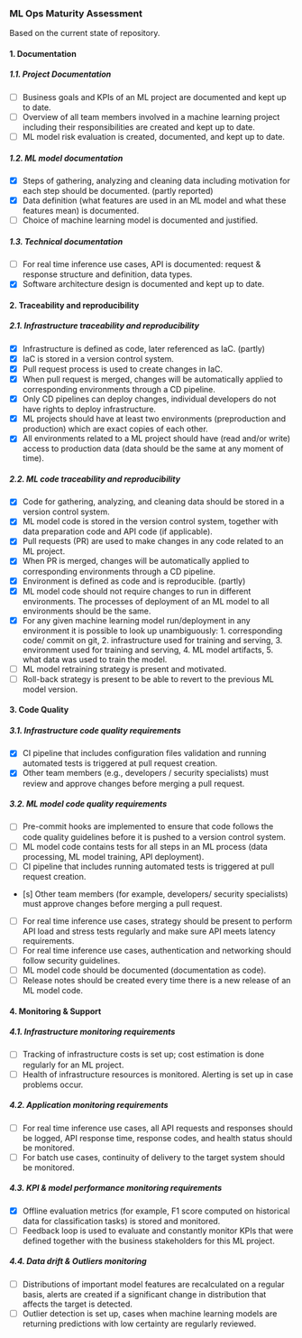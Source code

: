 ### ML Ops Maturity Assessment

Based on the current state of repository.

#### 1. Documentation

##### 1.1. Project Documentation

- [ ] Business goals and KPIs of an ML project are documented and kept up to date.
- [ ] Overview of all team members involved in a machine learning project including their responsibilities are created and kept up to date.
- [ ] ML model risk evaluation is created, documented, and kept up to date.

##### 1.2. ML model documentation

- [x] Steps of gathering, analyzing and cleaning data including motivation for each step should be documented. (partly reported)
- [x] Data definition (what features are used in an ML model and what these features mean) is documented.
- [ ] Choice of machine learning model is documented and justified.

##### 1.3. Technical documentation

- [ ] For real time inference use cases, API is documented: request & response structure and definition, data types.
- [x] Software architecture design is documented and kept up to date.

#### 2. Traceability and reproducibility

##### 2.1. Infrastructure traceability and reproducibility

- [x] Infrastructure is defined as code, later referenced as IaC. (partly)
- [x] IaC is stored in a version control system.
- [x] Pull request process is used to create changes in IaC.
- [x] When pull request is merged, changes will be automatically applied to corresponding environments through a CD pipeline.
- [x] Only CD pipelines can deploy changes, individual developers do not have rights to deploy infrastructure.
- [x] ML projects should have at least two environments (preproduction and production) which are exact copies of each other.
- [x] All environments related to a ML project should have (read and/or write) access to production data (data should be the same at any moment of time).

##### 2.2. ML code traceability and reproducibility

- [x] Code for gathering, analyzing, and cleaning data should be stored in a version control system.
- [x] ML model code is stored in the version control system, together with data preparation code and API code (if applicable).
- [x] Pull requests (PR) are used to make changes in any code related to an ML project.
- [x] When PR is merged, changes will be automatically applied to corresponding environments through a CD pipeline.
- [x] Environment is defined as code and is reproducible. (partly)
- [x] ML model code should not require changes to run in different environments. The processes of deployment of an ML model to all environments should be the same.
- [x] For any given machine learning model run/deployment in any environment it is possible to look up unambiguously: 1. corresponding code/ commit on git, 2. infrastructure used for training and serving, 3. environment used for training and serving, 4. ML model artifacts, 5. what data was used to train the model.
- [ ] ML model retraining strategy is present and motivated.
- [ ] Roll-back strategy is present to be able to revert to the previous ML model version.

#### 3. Code Quality

##### 3.1. Infrastructure code quality requirements

- [x] CI pipeline that includes configuration files validation and running automated tests is triggered at pull request creation.
- [x] Other team members (e.g., developers / security specialists) must review and approve changes before merging a pull request.

##### 3.2. ML model code quality requirements

- [ ] Pre-commit hooks are implemented to ensure that code follows the code quality guidelines before it is pushed to a version control system.
- [ ] ML model code contains tests for all steps in an ML process (data processing, ML model training, API deployment).
- [ ] CI pipeline that includes running automated tests is triggered at pull request creation.
- [s] Other team members (for example, developers/ security specialists) must approve changes before merging a pull request.
- [ ] For real time inference use cases, strategy should be present to perform API load and stress tests regularly and make sure API meets latency requirements.
- [ ] For real time inference use cases, authentication and networking should follow security guidelines.
- [ ] ML model code should be documented (documentation as code).
- [ ] Release notes should be created every time there is a new release of an ML model code.

#### 4. Monitoring & Support

##### 4.1. Infrastructure monitoring requirements

- [ ] Tracking of infrastructure costs is set up; cost estimation is done regularly for an ML project.
- [ ] Health of infrastructure resources is monitored. Alerting is set up in case problems occur.

##### 4.2. Application monitoring requirements

- [ ] For real time inference use cases, all API requests and responses should be logged, API response time, response codes, and health status should be monitored.
- [ ] For batch use cases, continuity of delivery to the target system should be monitored.

##### 4.3. KPI & model performance monitoring requirements

- [x] Offline evaluation metrics (for example, F1 score computed on historical data for classification tasks) is stored and monitored.
- [ ] Feedback loop is used to evaluate and constantly monitor KPIs that were defined together with the business stakeholders for this ML project.

##### 4.4. Data drift & Outliers monitoring

- [ ] Distributions of important model features are recalculated on a regular basis, alerts are created if a significant change in distribution that affects the target is detected.
- [ ] Outlier detection is set up, cases when machine learning models are returning predictions with low certainty are regularly reviewed.
